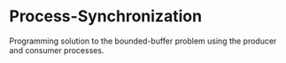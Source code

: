 # Process-Synchronization
Programming solution to the bounded-buffer problem using the producer and consumer processes.
